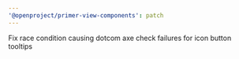 ```yaml
---
'@openproject/primer-view-components': patch
---
```


Fix race condition causing dotcom axe check failures for icon button tooltips

<!-- Changed components: Primer::Alpha::Tooltip, Primer::Beta::IconButton -->
